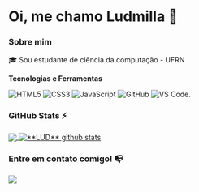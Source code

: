 # Oi, me chamo Ludmilla 👋

### Sobre mim

🎓 Sou estudante de ciência da computação - UFRN 

**Tecnologias e Ferramentas**

![HTML5](https://img.shields.io/badge/html5-%23E34F26.svg?style=for-the-badge&logo=html5&logoColor=white)
![CSS3](https://img.shields.io/badge/css3-%231572B6.svg?style=for-the-badge&logo=css3&logoColor=white)
![JavaScript](https://img.shields.io/badge/javascript-%23323330.svg?style=for-the-badge&logo=javascript&logoColor=%23F7DF1E)
![GitHub](https://img.shields.io/badge/github-%23121011.svg?style=for-the-badge&logo=github&logoColor=white)
![VS Code](https://img.shields.io/badge/VS%20Code-0078d7.svg?style=for-the-badge&logo=visual-studio-code&logoColor=white).


### GitHub Stats ⚡
<a href="https://github.com/Gurupreet">
  <img align="center" src="https://github-readme-stats.vercel.app/api/top-langs/?username=Ludrodrigues&theme=dracula&hide_langs_below=1" />
</a>

<a href="https://github.com/Gurupreet">
 <img align="center" src="https://github-readme-stats.vercel.app/api?username=Ludrodrigues&show_icons=true&theme=dracula&line_height=27" alt="**LUD** github stats"/>
</a>



### Entre em contato comigo! 📭
<div>
<a href="https://instagram.com/_ludrodrigues" target="_blank"><img src="https://img.shields.io/badge/-Instagram-%23E4405F?style=for-the-badge&logo=instagram&logoColor=white" target="_blank"></a>   
</div>




